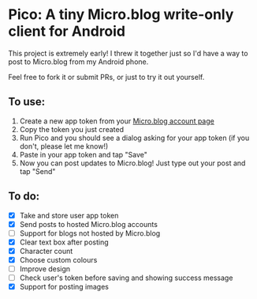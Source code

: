 # Pico: A tiny Micro.blog write-only client for Android

This project is extremely early! I threw it together just so I'd have a way to post to Micro.blog from my Android phone.

Feel free to fork it or submit PRs, or just to try it out yourself.

## To use:

1. Create a new app token from your [Micro.blog account page](https://micro.blog/account)
2. Copy the token you just created
3. Run Pico and you should see a dialog asking for your app token (if you don't, please let me know!)
4. Paste in your app token and tap "Save"
5. Now you can post updates to Micro.blog! Just type out your post and tap "Send"

## To do:

- [x] Take and store user app token
- [x] Send posts to hosted Micro.blog accounts
- [ ] Support for blogs not hosted by Micro.blog
- [x] Clear text box after posting
- [x] Character count
- [x] Choose custom colours
- [ ] Improve design
- [ ] Check user's token before saving and showing success message
- [x] Support for posting images
